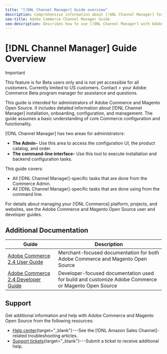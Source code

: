 ```yaml
---
title: "[!DNL Channel Manager] Guide overview"
description: Comprehensive information about [!DNL Channel Manager] for Adobe Commerce and Magento Open Source administrators, including installation and onboarding
seo-title: Adobe Commerce Channel Manager Guide
seo-description: Describes how to use [!DNL Channel Manager] with Adobe Commerce or Magento Open Source.
---
```

# [!DNL Channel Manager] Guide Overview

>[!IMPORTANT]
>
> This feature is for Beta users only and is not yet accessible for all customers. Currently limited to US customers. Contact > your Adobe Commerce Beta program manager for assistance and questions.

This guide is intended for administrators of Adobe Commerce and Magento Open Source. It includes detailed information
about [!DNL Channel Manager] installation, onboarding, configuration, and management. The guide assumes a basic
understanding of core Commerce configuration and functionality.

[!DNL Channel Manager] has two areas for administrators:

* **The Admin**– Use this area to access the configuration UI, the product catalog, and order.
* **The command-line interface**– Use this tool to execute installation and backend configuration tasks.

This guide covers:

* All [!DNL Channel Manager]-specific tasks that are done from the Commerce Admin.
* All [!DNL Channel Manager]-specific tasks that are done using from the command line.

For details about managing your [!DNL Commerce] platform, projects, and websites, see the Adobe Commerce and Magento Open Source user and developer guides.

## Additional Documentation

| Guide                                                                | Description                                                                                        |
|----------------------------------------------------------------------|----------------------------------------------------------------------------------------------------|
| [Adobe Commerce 2.4 User Guide](https://docs.magento.com/user-guide) | Merchant-focused documentation for both Adobe  Commerce and Magento Open Source                    |
| [Adobe Commerce 2.4 Developer Guide](https://devdocs.magento.com)    | Developer-focused documentation used for build and customize Adobe Commerce or Magento Open Source |

## Support

Get additional information and help with Adobe Commerce and Magento Open Source from the following resources:

* [Help center](https://support.magento.com/hc/en-us){target="_blank"}---See the [!DNL Amazon Sales Channel]-related
troubleshooting articles.
* [Support tickets](https://support.magento.com/hc/en-us/articles/360000913794#submit-ticket){target="_blank"}---Submit
a ticket to receive additional help.
